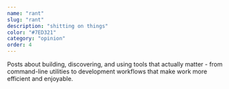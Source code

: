 ```yaml
---
name: "rant"
slug: "rant"
description: "shitting on things"
color: "#7ED321"
category: "opinion"
order: 4
---
```


Posts about building, discovering, and using tools that actually matter - from command-line utilities to development workflows that make work more efficient and enjoyable.
